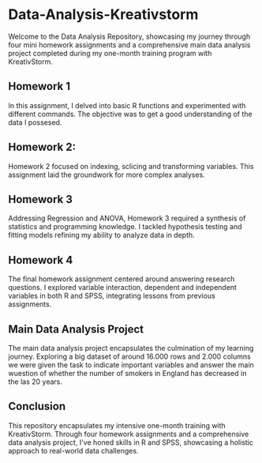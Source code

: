 # Data-Analysis-Kreativstorm
Welcome to the Data Analysis Repository, showcasing my journey through four mini homework assignments and a comprehensive main data analysis project completed during my one-month training program with KreativStorm.
## Homework 1
In this assignment, I delved into basic R functions and experimented with different commands. The objective was to get a good understanding of the data I possesed.

## Homework 2:
Homework 2 focused on indexing, sclicing and transforming variables. This assignment laid the groundwork for more complex analyses.

## Homework 3
Addressing Regression and ANOVA, Homework 3 required a synthesis of statistics and programming knowledge. I tackled hypothesis testing and fitting models refining my ability to analyze data in depth.

## Homework 4
The final homework assignment centered around answering research questions. I explored variable interaction, dependent and independent variables in both R and SPSS, integrating lessons from previous assignments.

## Main Data Analysis Project
The main data analysis project encapsulates the culmination of my learning journey. Exploring a big dataset of around 16.000 rows and 2.000 columns we were given the task to indicate important variables and answer the main wuestion of whether the number of smokers in England has decreased in the las 20 years.


## Conclusion
This repository encapsulates my intensive one-month training with KreativStorm. Through four homework assignments and a comprehensive data analysis project, I've honed skills in R and SPSS, showcasing a holistic approach to real-world data challenges.

